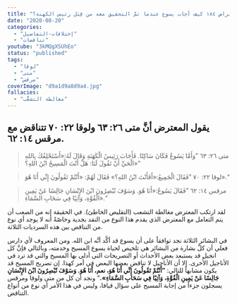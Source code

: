 ```yaml
---
title: "الإعتراض ١٨٤ كيف أجاب يسوع عندما تمَّ التحقيق معه من قِبَل رئيس الكهنة؟"
date: "2020-08-20"
categories:
  - "إختلافات-التفاصيل"
  - "تناقضات"
youtube: "3kMQgXSUhEo"
status: "published"
tags:
  - "لوقا"
  - "متى"
  - "مرقس"
coverImage: "d9a1d9a8d9a4.jpg"
fallacies:
  - "مغالطة التشعُّب"
---
```


## **يقول المعترض أنَّ متى ٢٦: ٦٣ ولوقا ٢٢: ٧٠ تتناقض مع مرقس ١٤: ٦٢.**

> متى ٢٦: ٦٣ ”وَأَمَّا يَسُوعُ فَكَانَ سَاكِتًا. فَأَجَابَ رَئِيسُ الْكَهَنَةِ وَقَالَ لَهُ:«أَسْتَحْلِفُكَ بِاللهِ الْحَيِّ أَنْ تَقُولَ لَنَا: هَلْ أَنْتَ الْمَسِيحُ ابْنُ اللهِ؟»“

> لوقا ٢٢: ٧٠ ”فَقَالَ الْجَمِيعُ:«أَفَأَنْتَ ابْنُ اللهِ؟» فَقَالَ لَهُمْ: «أَنْتُمْ تَقُولُونَ إِنِّي أَنَا هُوَ».“

> مرقس ١٤: ٦٢ ”فَقَالَ يَسُوعُ:«أَنَا هُوَ. وَسَوْفَ تُبْصِرُونَ ابْنَ الإِنْسَانِ جَالِسًا عَنْ يَمِينِ الْقُوَّةِ، وَآتِيًا فِي سَحَابِ السَّمَاءِ».“

لقد ارتكب المعترض مغالطة التشعب (التقليص الخاطئ). في الحقيقة إنه من الصعب أن يتم التعامل مع المعترض الذي يقدم هذا النوع من النقد بجدية وخاصّةً أنه لا يوجد أي نوع من التناقض بين هذه السرديات الثلاثة.

في البشائر الثلاثة نجد توافقاً على أن يسوع قد أكَّد أنَّه ابن الله. ومن المعروف لأي دارس فعلي أن كلَّ بشارة من البشائر هي تلخيص لحياة يسوع المسيح وخدمته، وبالتالي فإنَّ كل انجيل قد يستبعد بعض الأحداث أو التصريحات التي أدلى بها المسيح والتي قد ترد في الأناجيل الأُخرى. إلا أن الأناجيل لا تناقض بعضها البعض في أمر كهذا. إن تصريح المسيح قد يكون مشابهاً للتالي: **”أَنْتُمْ تَقُولُونَ إِنِّي أَنَا هُوَ، نعم، أَنَا هُوَ. وَسَوْفَ تُبْصِرُونَ ابْنَ الإِنْسَانِ جَالِسًا عَنْ يَمِينِ الْقُوَّةِ، وَآتِيًا فِي سَحَابِ السَّمَاءِ».**“ ونجد أن كل من متى ولوقا ومرقس يسجلون جزءاً من إجابة المسيح على سؤال قيافا، وليس في هذا الأمر أي نوع من أنواع التناقض.
